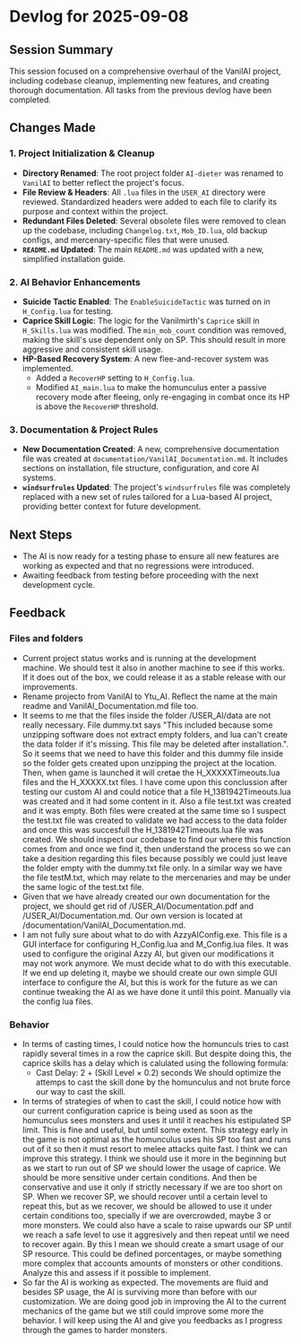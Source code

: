 # Devlog for 2025-09-08

## Session Summary

This session focused on a comprehensive overhaul of the VanilAI project, including codebase cleanup, implementing new features, and creating thorough documentation. All tasks from the previous devlog have been completed.

## Changes Made

### 1. Project Initialization & Cleanup

-   **Directory Renamed**: The root project folder `AI-dieter` was renamed to `VanilAI` to better reflect the project's focus.
-   **File Review & Headers**: All `.lua` files in the `USER_AI` directory were reviewed. Standardized headers were added to each file to clarify its purpose and context within the project.
-   **Redundant Files Deleted**: Several obsolete files were removed to clean up the codebase, including `Changelog.txt`, `Mob_ID.lua`, old backup configs, and mercenary-specific files that were unused.
-   **`README.md` Updated**: The main `README.md` was updated with a new, simplified installation guide.

### 2. AI Behavior Enhancements

-   **Suicide Tactic Enabled**: The `EnableSuicideTactic` was turned on in `H_Config.lua` for testing.
-   **Caprice Skill Logic**: The logic for the Vanilmirth's `Caprice` skill in `H_Skills.lua` was modified. The `min_mob_count` condition was removed, making the skill's use dependent only on SP. This should result in more aggressive and consistent skill usage.
-   **HP-Based Recovery System**: A new flee-and-recover system was implemented.
    -   Added a `RecoverHP` setting to `H_Config.lua`.
    -   Modified `AI_main.lua` to make the homunculus enter a passive recovery mode after fleeing, only re-engaging in combat once its HP is above the `RecoverHP` threshold.

### 3. Documentation & Project Rules

-   **New Documentation Created**: A new, comprehensive documentation file was created at `documentation/VanilAI_Documentation.md`. It includes sections on installation, file structure, configuration, and core AI systems.
-   **`windsurfrules` Updated**: The project's `windsurfrules` file was completely replaced with a new set of rules tailored for a Lua-based AI project, providing better context for future development.

## Next Steps

-   The AI is now ready for a testing phase to ensure all new features are working as expected and that no regressions were introduced.
-   Awaiting feedback from testing before proceeding with the next development cycle.

## Feedback

### Files and folders

- Current project status works and is running at the development machine. We should test it also in another machine to see if this works. If it does out of the box, we could release it as a stable release with our improvements.
- Rename projecto from VanilAI to Ytu_AI. Reflect the name at the main readme and VanilAI_Documentation.md file too.
- It seems to me that the files inside the folder /USER_AI/data are not really necessary. File dummy.txt says "This included because some unzipping software does not extract empty folders, and lua can't create the data folder if it's missing. This file may be deleted after installation.". So it seems that we need to have this folder and this dummy file inside so the folder gets created upon unzipping the project at the location. Then, when game is launched it will cretae the H_XXXXXTimeouts.lua files and the H_XXXXX.txt files. I have come upon this conclussion after testing our custom AI and could notice that a file H_1381942Timeouts.lua was created and it had some content in it. Also a file test.txt was created and it was empty. Both files were created at the same time so I suspect the test.txt file was created to validate we had access to the data folder and once this was succesfull the H_1381942Timeouts.lua file was created. We should inspect our codebase to find our where this function comes from and once we find it, then understand the process so we can take a desition regarding this files because possibly we could just leave the folder empty with the dummy.txt file only. In a similar way we have the file testM.txt, which may relate to the mercenaries and may be under the same logic of the test.txt file.
- Given that we have already created our own documentation for the project, we should get rid of /USER_AI/Documentation.pdf and /USER_AI/Documentation.md. Our own version is located at /documentation/VanilAI_Documentation.md.
- I am not fully sure about what to do with AzzyAIConfig.exe. This file is a GUI interface for configuring H_Config.lua and M_Config.lua files. It was used to configure the original Azzy AI, but given our modifications it may not work anymore. We must decide what to do with this executable. If we end up deleting it, maybe we should create our own simple GUI interface to configure the AI, but this is work for the future as we can continue tweaking the AI as we have done it until this point. Manually via the config lua files.


### Behavior

- In terms of casting times, I could notice how the homunculs tries to cast rapidly several times in a row the caprice skill. But despite doing this, the caprice skills has a delay which is calulated using the following formula:
    - Cast Delay: 2 + (Skill Level × 0.2) seconds
  We should optimize the attemps to cast the skill done by the homunculus and not brute force our way to cast the skill.
- In terms of strategies of when to cast the skill, I could notice how with our current configuration caprice is being used as soon as the homunculus sees monsters and uses it until it reaches his estipulated SP limit. This is fine and useful, but until some extent. This strategy early in the game is not optimal as the homunculus uses his SP too fast and runs out of it so then it must resort to melee attacks quite fast. I think we can improve this strategy. I think we should use it more in the beginning but as we start to run out of SP we should lower the usage of caprice. We should be more sensitive under certain conditions. And then be conservative and use it only if strictly necessary if we are too short on SP. When we recover SP, we should recover until a certain level to repeat this, but as we recover, we should be allowed to use it under certain conditions too, specially if we are overcrowded, maybe 3 or more monsters. We could also have a scale to raise upwards our SP until we reach a safe level to use it aggresively and then repeat until we need to recover again. By this I mean we should create a smart usage of our SP resource. This could be defined porcentages, or maybe something more complex that accounts amounts of monsters or other conditions. Analyze this and assess if it possible to implement.
- So far the AI is working as expected. The movements are fluid and besides SP usage, the AI is surviving more than before with our customization. We are doing good job in improving the AI to the current mechanics of the game but we still could improve some more the behavior. I will keep using the AI and give you feedbacks as I progress through the games to harder monsters.
